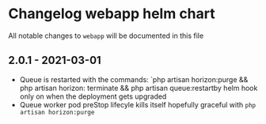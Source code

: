 # Changelog webapp helm chart

All notable changes to `webapp` will be documented in this file

## 2.0.1 - 2021-03-01
- Queue is restarted with the commands: `php artisan horizon:purge && php artisan horizon: terminate && php artisan queue:restartby helm hook only on when the deployment gets upgraded
- Queue worker pod preStop lifecyle kills itself hopefully graceful with `php artisan horizon:purge`
